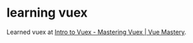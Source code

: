 # learning vuex

Learned vuex at [Intro to Vuex \- Mastering Vuex \| Vue Mastery](https://www.vuemastery.com/courses/mastering-vuex/intro-to-vuex).
